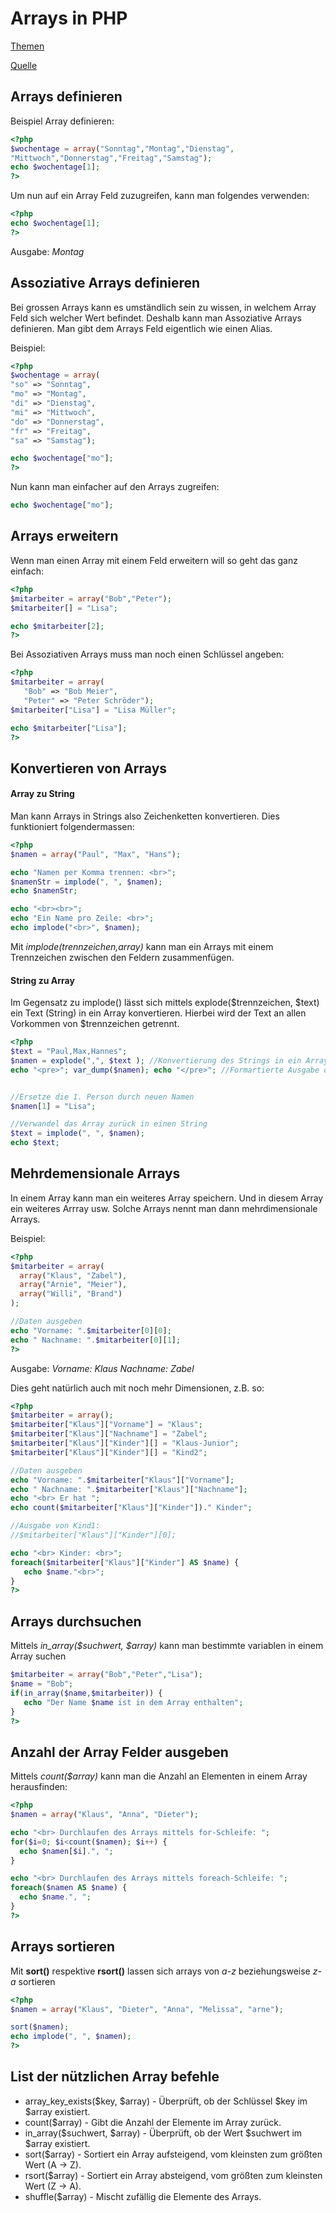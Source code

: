 # Arrays in PHP

[Themen](MD/THEMEN.md)

[Quelle](https://www.php-einfach.de/php-tutorial/php-array/)

## Arrays definieren

Beispiel Array definieren:

```php
<?php
$wochentage = array("Sonntag","Montag","Dienstag",
"Mittwoch","Donnerstag","Freitag","Samstag");
echo $wochentage[1];
?>
```

Um nun auf ein Array Feld zuzugreifen, kann man folgendes verwenden:

```php
<?php
echo $wochentage[1];
?>
```

Ausgabe: *Montag*

## Assoziative Arrays definieren

Bei grossen Arrays kann es umständlich sein zu wissen, in welchem Array Feld sich welcher Wert befindet. Deshalb kann man Assoziative Arrays definieren. Man gibt dem Arrays Feld eigentlich wie einen Alias.

Beispiel:

```php
<?php
$wochentage = array(
"so" => "Sonntag",
"mo" => "Montag",
"di" => "Dienstag",
"mi" => "Mittwoch",
"do" => "Donnerstag",
"fr" => "Freitag",
"sa" => "Samstag");

echo $wochentage["mo"];
?>
```

Nun kann man einfacher auf den Arrays zugreifen:

```php
echo $wochentage["mo"];
```

## Arrays erweitern

Wenn man einen Array mit einem Feld erweitern will so geht das ganz einfach:

```php
<?php
$mitarbeiter = array("Bob","Peter");
$mitarbeiter[] = "Lisa";

echo $mitarbeiter[2];
?>
```

Bei Assoziativen Arrays muss man noch einen Schlüssel angeben:

```php
<?php
$mitarbeiter = array(
   "Bob" => "Bob Meier",
   "Peter" => "Peter Schröder");
$mitarbeiter["Lisa"] = "Lisa Müller";

echo $mitarbeiter["Lisa"];
?>
```

## Konvertieren von Arrays

#### Array zu String

Man kann Arrays in Strings also Zeichenketten konvertieren. Dies funktioniert folgendermassen:

```php
<?php
$namen = array("Paul", "Max", "Hans");

echo "Namen per Komma trennen: <br>";
$namenStr = implode(", ", $namen);
echo $namenStr; 

echo "<br><br>";
echo "Ein Name pro Zeile: <br>";
echo implode("<br>", $namen);
```

Mit *implode($trennzeichen,$array)* kann man ein Arrays mit einem Trennzeichen zwischen den Feldern zusammenfügen.

#### String zu Array

Im Gegensatz zu implode() lässt sich mittels explode($trennzeichen, $text) ein Text (String) in ein Array konvertieren. Hierbei wird der Text an allen Vorkommen von $trennzeichen getrennt.

```php
<?php
$text = "Paul,Max,Hannes";
$namen = explode(",", $text ); //Konvertierung des Strings in ein Array
echo "<pre>"; var_dump($namen); echo "</pre>"; //Formartierte Ausgabe des Arrays


//Ersetze die 1. Person durch neuen Namen
$namen[1] = "Lisa";

//Verwandel das Array zurück in einen String
$text = implode(", ", $namen);
echo $text;
```

## Mehrdemensionale Arrays

In einem Array kann man ein weiteres Array speichern. Und in diesem Array ein weiteres Arrray usw. Solche Arrays nennt man dann mehrdimensionale Arrays.

Beispiel:

```php
<?php
$mitarbeiter = array(
  array("Klaus", "Zabel"),
  array("Arnie", "Meier"),
  array("Willi", "Brand")
);

//Daten ausgeben
echo "Vorname: ".$mitarbeiter[0][0];
echo " Nachname: ".$mitarbeiter[0][1];
?>
```

Ausgabe: *Vorname: Klaus Nachname: Zabel*

Dies geht natürlich auch mit noch mehr Dimensionen, z.B. so:

```php
<?php
$mitarbeiter = array();
$mitarbeiter["Klaus"]["Vorname"] = "Klaus";
$mitarbeiter["Klaus"]["Nachname"] = "Zabel";
$mitarbeiter["Klaus"]["Kinder"][] = "Klaus-Junior";
$mitarbeiter["Klaus"]["Kinder"][] = "Kind2";

//Daten ausgeben
echo "Vorname: ".$mitarbeiter["Klaus"]["Vorname"];
echo " Nachname: ".$mitarbeiter["Klaus"]["Nachname"];
echo "<br> Er hat ";
echo count($mitarbeiter["Klaus"]["Kinder"])." Kinder";

//Ausgabe von Kind1:
//$mitarbeiter["Klaus"]["Kinder"][0];

echo "<br> Kinder: <br>";
foreach($mitarbeiter["Klaus"]["Kinder"] AS $name) {
   echo $name."<br>";
}
?>
```

## Arrays durchsuchen

Mittels *in_array($suchwert, $array)* kann man bestimmte variablen in einem Array suchen

```php
$mitarbeiter = array("Bob","Peter","Lisa");
$name = "Bob";
if(in_array($name,$mitarbeiter)) {
   echo "Der Name $name ist in dem Array enthalten";
}
?>
```

## Anzahl der Array Felder ausgeben

Mittels *count($array)* kann man die Anzahl an Elementen in einem Array herausfinden:

```php
<?php
$namen = array("Klaus", "Anna", "Dieter");

echo "<br> Durchlaufen des Arrays mittels for-Schleife: ";
for($i=0; $i<count($namen); $i++) {
  echo $namen[$i].", ";
}

echo "<br> Durchlaufen des Arrays mittels foreach-Schleife: ";
foreach($namen AS $name) {
  echo $name.", ";
}
?>
```

## Arrays sortieren

Mit **sort()** respektive **rsort()** lassen sich  arrays von *a-z* beziehungsweise *z-a* sortieren

```php
<?php
$namen = array("Klaus", "Dieter", "Anna", "Melissa", "arne");

sort($namen);
echo implode(", ", $namen);
?>
```

## List der nützlichen Array befehle


* array_key_exists($key, $array) - Überprüft, ob der Schlüssel $key im $array existiert.
* count($array) - Gibt die Anzahl der Elemente im Array zurück.
* in_array($suchwert, $array) - Überprüft, ob der Wert $suchwert im $array existiert.
* sort($array) - Sortiert ein Array aufsteigend, vom kleinsten zum größten Wert (A -> Z).
* rsort($array) - Sortiert ein Array absteigend, vom größten zum kleinsten Wert (Z -> A).
* shuffle($array) - Mischt zufällig die Elemente des Arrays.
